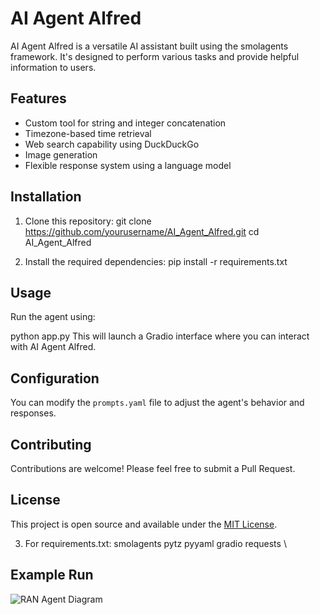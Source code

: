 # AI Agent Alfred

AI Agent Alfred is a versatile AI assistant built using the smolagents framework. It's designed to perform various tasks and provide helpful information to users.

## Features

- Custom tool for string and integer concatenation
- Timezone-based time retrieval
- Web search capability using DuckDuckGo
- Image generation
- Flexible response system using a language model

## Installation

1. Clone this repository:
git clone https://github.com/yourusername/AI_Agent_Alfred.git
cd AI_Agent_Alfred

2. Install the required dependencies:
pip install -r requirements.txt

## Usage

Run the agent using:

python app.py
This will launch a Gradio interface where you can interact with AI Agent Alfred.

## Configuration

You can modify the `prompts.yaml` file to adjust the agent's behavior and responses.

## Contributing

Contributions are welcome! Please feel free to submit a Pull Request.

## License

This project is open source and available under the [MIT License](LICENSE).

3. For requirements.txt:
smolagents
pytz
pyyaml
gradio
requests
\

## Example Run
![RAN Agent Diagram](images/You-Are-My-Sunshine.png)
